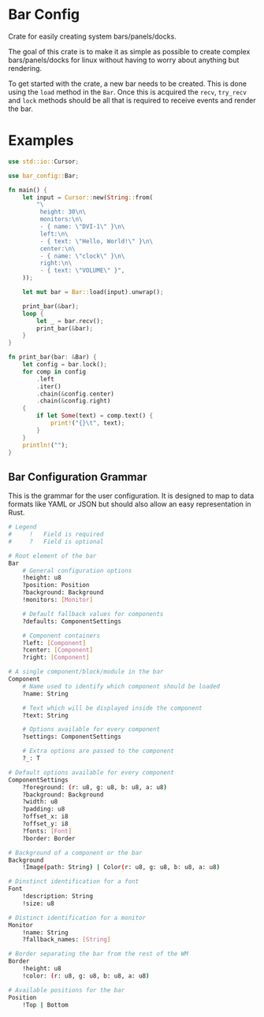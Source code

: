 # Bar Config

Crate for easily creating system bars/panels/docks.

The goal of this crate is to make it as simple as possible to create complex bars/panels/docks
for linux without having to worry about anything but rendering.

To get started with the crate, a new bar needs to be created. This is done using the `load`
method in the `Bar`. Once this is acquired the `recv`, `try_recv` and `lock` methods
should be all that is required to receive events and render the bar.

# Examples

```rust
use std::io::Cursor;

use bar_config::Bar;

fn main() {
    let input = Cursor::new(String::from(
        "\
         height: 30\n\
         monitors:\n\
         - { name: \"DVI-1\" }\n\
         left:\n\
         - { text: \"Hello, World!\" }\n\
         center:\n\
         - { name: \"clock\" }\n\
         right:\n\
         - { text: \"VOLUME\" }",
    ));

    let mut bar = Bar::load(input).unwrap();

    print_bar(&bar);
    loop {
        let _ = bar.recv();
        print_bar(&bar);
    }
}

fn print_bar(bar: &Bar) {
    let config = bar.lock();
    for comp in config
        .left
        .iter()
        .chain(&config.center)
        .chain(&config.right)
    {
        if let Some(text) = comp.text() {
            print!("{}\t", text);
        }
    }
    println!("");
}
```

## Bar Configuration Grammar

This is the grammar for the user configuration. It is designed to map to data formats
like YAML or JSON but should also allow an easy representation in Rust.

```bash
# Legend
#     !   Field is required
#     ?   Field is optional

# Root element of the bar
Bar
    # General configuration options
    !height: u8
    ?position: Position
    ?background: Background
    !monitors: [Monitor]

    # Default fallback values for components
    ?defaults: ComponentSettings

    # Component containers
    ?left: [Component]
    ?center: [Component]
    ?right: [Component]

# A single component/block/module in the bar
Component
    # Name used to identify which component should be loaded
    ?name: String

    # Text which will be displayed inside the component
    ?text: String

    # Options available for every component
    ?settings: ComponentSettings

    # Extra options are passed to the component
    ?_: T

# Default options available for every component
ComponentSettings
    ?foreground: (r: u8, g: u8, b: u8, a: u8)
    ?background: Background
    ?width: u8
    ?padding: u8
    ?offset_x: i8
    ?offset_y: i8
    ?fonts: [Font]
    ?border: Border

# Background of a component or the bar
Background
    !Image(path: String) | Color(r: u8, g: u8, b: u8, a: u8)

# Dinstinct identification for a font
Font
    !description: String
    !size: u8

# Distinct identification for a monitor
Monitor
    !name: String
    ?fallback_names: [String]

# Border separating the bar from the rest of the WM
Border
    !height: u8
    !color: (r: u8, g: u8, b: u8, a: u8)

# Available positions for the bar
Position
    !Top | Bottom
```
